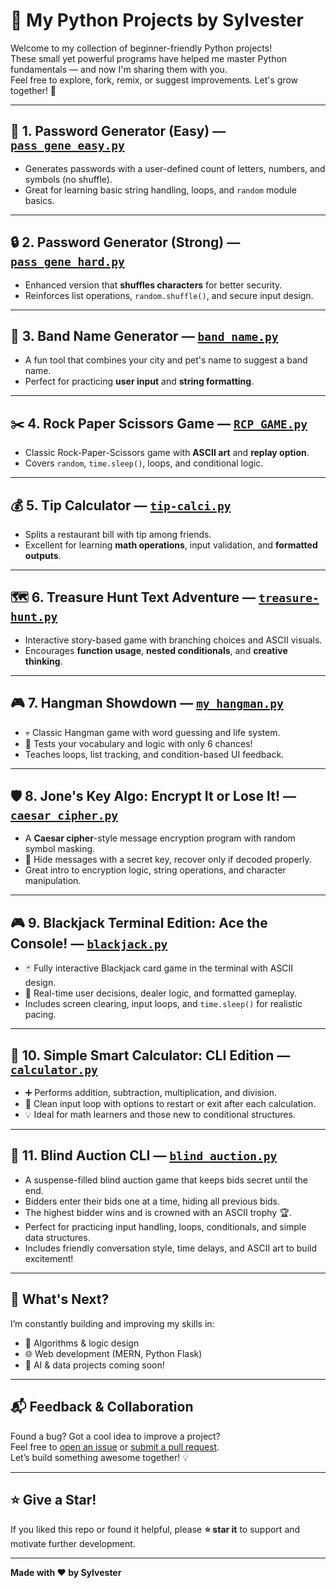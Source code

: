 # 🐍 My Python Projects by Sylvester

Welcome to my collection of beginner-friendly Python projects!  
These small yet powerful programs have helped me master Python fundamentals — and now I'm sharing them with you.  
Feel free to explore, fork, remix, or suggest improvements. Let's grow together! 🚀

---

## 🔐 1. Password Generator (Easy) — [`pass_gene_easy.py`](./python_projects/pass_gene_easy.py)

- Generates passwords with a user-defined count of letters, numbers, and symbols (no shuffle).
- Great for learning basic string handling, loops, and `random` module basics.

---

## 🔒 2. Password Generator (Strong) — [`pass_gene_hard.py`](./python_projects/pass_gene_hard.py)

- Enhanced version that **shuffles characters** for better security.
- Reinforces list operations, `random.shuffle()`, and secure input design.

---

## 🧠 3. Band Name Generator — [`band_name.py`](./python_projects/band_name.py)

- A fun tool that combines your city and pet's name to suggest a band name.
- Perfect for practicing **user input** and **string formatting**.

---

## ✂️ 4. Rock Paper Scissors Game — [`RCP_GAME.py`](./python_projects/RCP_GAME.py)

- Classic Rock-Paper-Scissors game with **ASCII art** and **replay option**.
- Covers `random`, `time.sleep()`, loops, and conditional logic.

---

## 💰 5. Tip Calculator — [`tip-calci.py`](./python_projects/tip-calci.py)

- Splits a restaurant bill with tip among friends.
- Excellent for learning **math operations**, input validation, and **formatted outputs**.

---

## 🗺️ 6. Treasure Hunt Text Adventure — [`treasure-hunt.py`](./python_projects/treasure-hunt.py)

- Interactive story-based game with branching choices and ASCII visuals.
- Encourages **function usage**, **nested conditionals**, and **creative thinking**.

---

## 🎮 7. Hangman Showdown — [`my_hangman.py`](./python_projects/my_hangman.py)

- 💀 Classic Hangman game with word guessing and life system.
- 🧠 Tests your vocabulary and logic with only 6 chances!
- Teaches loops, list tracking, and condition-based UI feedback.

---

## 🛡️ 8. Jone's Key Algo: Encrypt It or Lose It! — [`caesar_cipher.py`](./python_projects/caesar_cipher.py)

- A **Caesar cipher**-style message encryption program with random symbol masking.
- 🔐 Hide messages with a secret key, recover only if decoded properly.
- Great intro to encryption logic, string operations, and character manipulation.

---

## 🎮 9. Blackjack Terminal Edition: Ace the Console! — [`blackjack.py`](./python_projects/blackjack.py)

- 🃏 Fully interactive Blackjack card game in the terminal with ASCII design.
- 🔢 Real-time user decisions, dealer logic, and formatted gameplay.
- Includes screen clearing, input loops, and `time.sleep()` for realistic pacing.

---

## 🧮 10. Simple Smart Calculator: CLI Edition — [`calculator.py`](./python_projects/calculator.py)

- ➕ Performs addition, subtraction, multiplication, and division.
- 🔁 Clean input loop with options to restart or exit after each calculation.
- 💡 Ideal for math learners and those new to conditional structures.

---

## 🔐 11. Blind Auction CLI — [`blind_auction.py`](./python_projects/blind_auction.py)

- A suspense-filled blind auction game that keeps bids secret until the end.
- Bidders enter their bids one at a time, hiding all previous bids.
- The highest bidder wins and is crowned with an ASCII trophy 🏆.
- Perfect for practicing input handling, loops, conditionals, and simple data structures.
- Includes friendly conversation style, time delays, and ASCII art to build excitement!

---

## 📌 What's Next?

I’m constantly building and improving my skills in:
- 🧠 Algorithms & logic design
- 🌐 Web development (MERN, Python Flask)
- 🤖 AI & data projects coming soon!

---

## 📬 Feedback & Collaboration

Found a bug? Got a cool idea to improve a project?  
Feel free to [open an issue](https://github.com/your-username/my_python_projects/issues) or [submit a pull request](https://github.com/your-username/my_python_projects/pulls).  
Let’s build something awesome together! 💡

---

## ⭐ Give a Star!

If you liked this repo or found it helpful, please **⭐ star it** to support and motivate further development.

---

**Made with ❤️ by Sylvester**
